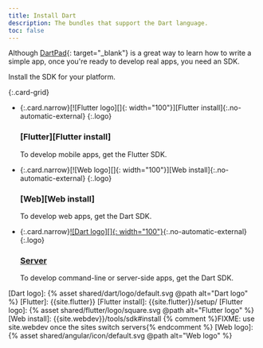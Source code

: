 ```yaml
---
title: Install Dart
description: The bundles that support the Dart language.
toc: false
---
```


Although [DartPad][]{: target="_blank"} is a great way to learn how to write a
simple app, once you're ready to develop real apps, you need an SDK.

Install the SDK for your platform.

{:.card-grid}
- {:.card.narrow}[![Flutter logo][]{: width="100"}][Flutter install]{:.no-automatic-external}
  {:.logo}

  ### [Flutter][Flutter install]

  To develop mobile apps, get the Flutter&nbsp;SDK.

- {:.card.narrow}[![Web logo][]{: width="100"}][Web install]{:.no-automatic-external}
  {:.logo}

  ### [Web][Web install]

  To develop web apps, get the Dart&nbsp;SDK.

- {:.card.narrow}[![Dart logo][]{: width="100"}][Dart install]{:.no-automatic-external}
  {:.logo}

  ### [Server][Dart install]

  To develop command-line or server-side apps, get the Dart&nbsp;SDK.

[DartPad]: {{site.custom.dartpad.direct-link}}
[Dart install]: /tools/sdk#install
[Dart logo]: {% asset shared/dart/logo/default.svg @path alt="Dart logo" %}
[Flutter]: {{site.flutter}}
[Flutter install]: {{site.flutter}}/setup/
[Flutter logo]: {% asset shared/flutter/logo/square.svg @path alt="Flutter logo" %}
[Web install]: {{site.webdev}}/tools/sdk#install {% comment %}FIXME: use site.webdev once the sites switch servers{% endcomment %}
[Web logo]: {% asset shared/angular/icon/default.svg @path alt="Web logo" %}
